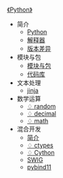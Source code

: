 [《Python》](index.md)

- 简介
  - [Python](简介/Python.md)
  - [解释器](简介/解释器.md)
  - [版本差异](简介/版本差异.md)
- 模块与包
  - [模块与包](模块与包/模块与包.md)
  - [代码库](模块与包/代码库.md)
- 文本处理
  - [jinja](文本处理/jinja.md)
- 数学运算
  - [♢ random](数学运算/^random.md)
  - [♢ decimal](数学运算/^decimal.md)
  - [♢ math](数学运算/^math.md)
- 混合开发
  - [简介](混合开发/简介.md)
  - [♢ ctypes](混合开发/^ctypes.md)
  - [♢ Cython](混合开发/^Cython.md)
  - [SWIG](混合开发/SWIG.md)
  - [pybind11](混合开发/pybind11.md)

